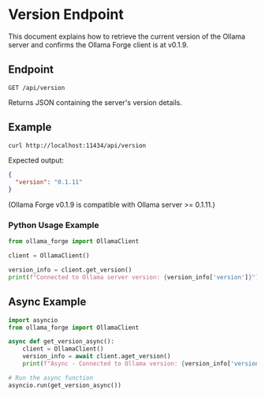 # Version Endpoint

This document explains how to retrieve the current version of the Ollama server and confirms the Ollama Forge client is at v0.1.9.

## Endpoint

```
GET /api/version
```
Returns JSON containing the server's version details.

## Example

```bash
curl http://localhost:11434/api/version
```

Expected output:
```json
{
  "version": "0.1.11"
}
```

(Ollama Forge v0.1.9 is compatible with Ollama server >= 0.1.11.)

### Python Usage Example

```python
from ollama_forge import OllamaClient

client = OllamaClient()

version_info = client.get_version()
print(f"Connected to Ollama server version: {version_info['version']}")
```

## Async Example

```python
import asyncio
from ollama_forge import OllamaClient

async def get_version_async():
    client = OllamaClient()
    version_info = await client.aget_version()
    print(f"Async - Connected to Ollama version: {version_info['version']}")

# Run the async function
asyncio.run(get_version_async())
```

